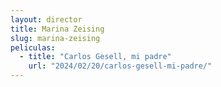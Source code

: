 ```yaml
---
layout: director
title: Marina Zeising
slug: marina-zeising
peliculas:
  - title: "Carlos Gesell, mi padre"
    url: "2024/02/20/carlos-gesell-mi-padre/"
---
```

